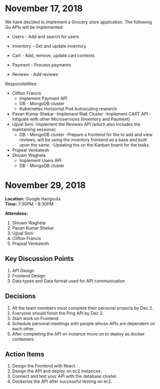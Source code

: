 # **November 17, 2018**

We have decided to implement a Grocery store application. The following Go APIs will be implemented:

- Users - Add and search for users

- Inventory - Get and update inventory

- Cart - Add, remove, update cart contents

- Payment - Process payments

- Reviews - Add reviews 



Responsibilities:

- Clifton Francis
  - Implement Payment API
  - DB - MongoDB cluster
  - Kubernetes Horizontal Pod Autoscaling research
- Pavan Kumar Shekar
  -Implement Riak Cluster
  -Implement CART API
  -Intigrate with other Microservices (Inventory and Payment)
- Ujjval Soni
  -Implement the Reviews API (which also includes the maintaining sessions)
  - DB - MongoDB cluster
  -Prepare a frontend for the to add and view reviews, will be using the inventory frontend as a base and built upon the same.
  -Updating the on the Kanban board for the tasks.
- Prajwal Venkatesh
- Shivam Waghela
  - Implement Users API
  - DB - MongoDB cluster

# **November 29, 2018**

**Location:** Google Hangouts</br>
**Time:** 7:30PM - 8:30PM</br>

**Attendees:**

1. Shivam Waghela
2. Pavan Kumar Shekar
3. Ujjval Soni
4. Clifton Francis
5. Prajwal Venkatesh


## Key Discussion Points
1. API Design
2. Frontend Design
2. Data types and Data format used for API communication 


## Decisions

1. All the team members must complete their personal projects by Dec 2.
2. Everyone should finish the Ping API by Dec 2.
3. Start work on Frontend.
4. Schedule personal meetings with people whose APIs are dependent on each other.
5. After completing the API on instance move on to deploy as docker containers.


## Action Items
1. Design the Frontend with React.
2. Design the API and deploy on ec2 instances.
3. Connect and test your API with the database cluster. 
4. Dockerize the API after successful testing on ec2.

